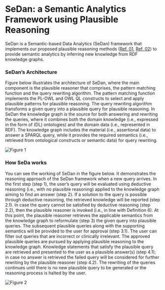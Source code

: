 # SeDan: a Semantic Analytics Framework using Plausible Reasoning

SeDan is a Semantic-based Data Analytics (SeDan) framework  that implements our proposed plausible reasoning methods ([Ref. 01](https://ieeexplore.ieee.org/abstract/document/8495925), [Ref. 02](https://biodatamining.biomedcentral.com/articles/10.1186/s13040-017-0123-y)) to provide semantic analytics by inferring new knowledge from RDF knowledge graphs.

### SeDan’s Architecture
Figure below illustrates the architecture of SeDan, where the main component is the plausible reasoner that comprises, the pattern matching function and the query rewriting algorithm. The pattern matching function implements the PL-OWL and OWL QL constructs to select and apply plausible patterns for plausible reasoning. The query rewriting algorithm transforms a given query into a plausible query for plausible reasoning. In SeDan the knowledge graph is the source for both answering and rewriting the queries, where it combines both the domain knowledge (i.e., expressed in the form of (DL) ontologies) and the domain data (i.e., represented in RDF). The knowledge graph includes the material (i.e., assertional data) to answer a SPARQL query, while it provides the required semantics (i.e., retrieved from ontological constructs or semantic data) for query rewriting. 

![Figure 1](https://github.com/hassanzade/sedan/tree/main/images/Figure4.jpg?raw=true)

### How SeDa works

You can see the working of SeDan in the figure below. It demonstrates the reasoning approach of the SeDan framework when a new query arrives. In the first step (step 1), the user’s query will be evaluated using deductive reasoning (i.e., with no plausible reasoning) applied to the knowledge graph aiming to find an answer (step 2). If a solution to the query is possible through deductive reasoning, the retrieved knowledge will be reported (step 2.1). In case the query cannot be satisfied by deductive reasoning (step 2.2), then the plausible reasoner is invoked (i.e., in line with Definition 6). At this point, the plausible reasoner retrieves the applicable semantics from the knowledge graph to reformulate (step 3) the given query into plausible queries. The subsequent plausible queries along with the supporting semantics will be provided to the user for approval (step 3.1). The user can filter out queries that are incorrect or clinically irrelevant. The approved plausible queries are pursued by applying plausible reasoning to the knowledge graph. Knowledge statements that satisfy the plausible query are retrieved and presented to the user as a plausible answer(s) (step 4.1); in case no answer is retrieved the failed query will be considered for further rewriting by the plausible reasoner (step 4.2). The rewriting of the queries continues until there is no new plausible query to be generated or the reasoning process is halted by the user. 

![Figure 2](https://github.com/hassanzade/sedan/tree/main/images/Figure3.jpg?raw=true)

